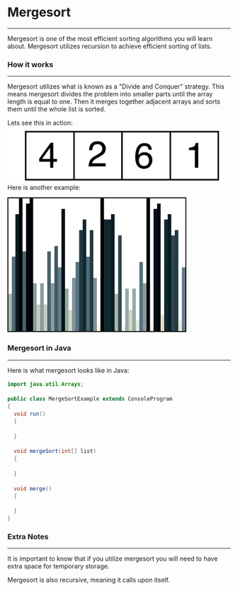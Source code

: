 # Mergesort
<hr>
Mergesort is one of the most efficient sorting algorithms you will learn about. Mergesort utilizes recursion to achieve efficient sorting of lists.

### How it works
<hr>

Mergesort utilizes what is known as a "Divide and Conquer" strategy. This means mergesort divides the problem into smaller parts until the array length is equal to one. Then it merges together adjacent arrays and sorts them until the whole list is sorted.

Lets see this in action:
![Mergesort Example](../static/algorithms/Algorithms_and_Recursion_Mergesort_Example.gif)
Here is another example:

![Mergesort Example](../static/algorithms/Algorithms_Mergesort_Example2.gif)

### Mergesort in Java
<hr>
Here is what mergesort looks like in Java:


```Java
import java.util.Arrays;

public class MergeSortExample extends ConsoleProgram 
{
  void run()
  {
  
  }
  
  void mergeSort(int[] list)
  {
  
  }
  
  void merge()
  {
  
  }
}

```

### Extra Notes
<hr>

It is important to know that if you utilize mergesort you will need to have extra space for temporary storage.

Mergesort is also recursive, meaning it calls upon itself.





